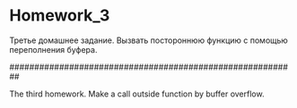 Homework_3
===========


Третье домашнее задание.
Вызвать постороннюю функцию с помощью переполнения буфера.

##########################################################

The third homework. 
Make a call outside function by buffer overflow.

